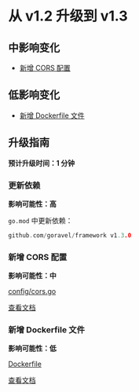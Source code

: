 # 从 v1.2 升级到 v1.3

## 中影响变化

- [新增 CORS 配置](#新增-CORS-配置)

## 低影响变化

- [新增 Dockerfile 文件](#新增-Dockerfile-文件)

## 升级指南

**预计升级时间：1 分钟**

### 更新依赖

**影响可能性：高**

`go.mod` 中更新依赖：

```go
github.com/goravel/framework v1.3.0
```

### 新增 CORS 配置

**影响可能性：中**

[config/cors.go](https://github.com/goravel/goravel/blob/v1.3.0/config/cors.go)

[查看文档](../the-basics/routing.md#跨域资源共享-cors)

### 新增 Dockerfile 文件

**影响可能性：低**

[Dockerfile](https://github.com/goravel/goravel/blob/v1.3.0/Dockerfile)

[查看文档](../getting-started/compile.md#docker)
